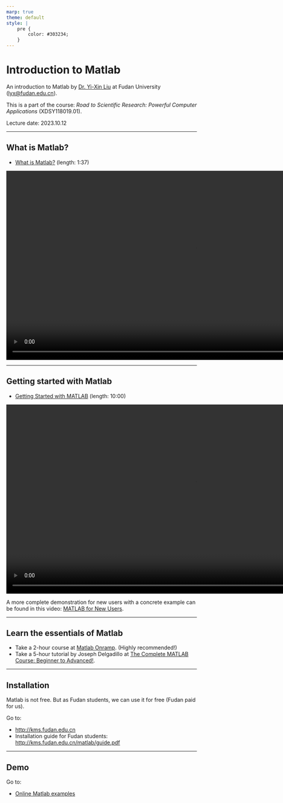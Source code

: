 ```yaml
---
marp: true
theme: default
style: |
    pre {
        color: #303234;
    }
---
```


<!--
backgroundColor: #191a2e
color: skyblue
-->
# Introduction to Matlab

An introduction to Matlab by [Dr. Yi-Xin Liu](http://www.yxliu.group) at Fudan University (lyx@fudan.edu.cn).

This is a part of the course: *Road to Scientific Research: Powerful Computer Applications* (XDSY118019.01).

Lecture date: 2023.10.12

---

<!-- _paginate: true -->
## What is Matlab?

- [What is Matlab?](https://youtu.be/joilU9m-sNk) (length: 1:37)

<video height="500" controls>
    <source src="matlab1.mp4">
</video>

---

## Getting started with Matlab

- [Getting Started with MATLAB](https://youtu.be/OHxR8iMHDWw) (length: 10:00)

<video height="500" controls>
    <source src="matlab2.mp4">
</video>

A more complete demonstration for new users with a concrete example can be found in this video: [MATLAB for New Users](https://youtu.be/Nw7r4i6Ixio).

---

## Learn the essentials of Matlab

- Take a 2-hour course at [Matlab Onramp](https://www.mathworks.com/learn/tutorials/matlab-onramp.html). (Highly recommended!)
- Take a 5-hour tutorial by Joseph Delgadillo at [The Complete MATLAB Course: Beginner to Advanced!](https://youtu.be/T_ekAD7U-wU).

---

## Installation

Matlab is not free. But as Fudan students, we can use it for free (Fudan paid for us).

Go to:

- http://kms.fudan.edu.cn
- Installation guide for Fudan students: http://kms.fudan.edu.cn/matlab/guide.pdf

---

## Demo

Go to:

- [Online Matlab examples](https://www.mathworks.com/help/matlab/examples.html?category=getting-started-with-matlab&s_tid=CRUX_topnav)
